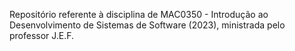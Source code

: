 Repositório referente à disciplina de MAC0350 - Introdução ao Desenvolvimento de Sistemas de Software (2023), ministrada pelo professor J.E.F.
